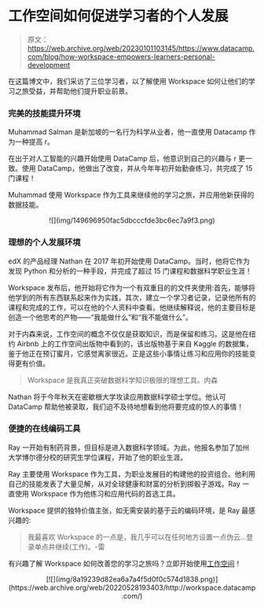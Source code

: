 # 工作空间如何促进学习者的个人发展

> 原文：<https://web.archive.org/web/20230101103145/https://www.datacamp.com/blog/how-workspace-empowers-learners-personal-development>

在这篇博文中，我们采访了三位学习者，以了解使用 Workspace 如何让他们的学习之旅受益，并帮助他们提升职业前景。

### 完美的技能提升环境

Muhammad Salman 是新加坡的一名行为科学从业者，他一直使用 Datacamp 作为一种提高 r。

在出于对人工智能的兴趣开始使用 DataCamp 后，他意识到自己的兴趣与 r 更一致。使用 DataCamp，他做出了改变，并从今年年初开始勤奋练习，共完成了 15 门课程！

Muhammad 使用 Workspace 作为工具来继续他的学习之旅，并应用他新获得的数据技能。

<center>![](img/149696950fac5dbcccfde3bc6ec7a9f3.png)</center>

### 理想的个人发展环境

edX 的产品经理 Nathan 在 2017 年初开始使用 DataCamp。当时，他将它作为发现 Python 和分析的一种手段，并完成了超过 15 门课程和数据科学职业生涯！

Workspace 发布后，他开始将它作为一个有双重目的的文件夹使用:首先，能够将他学到的所有东西联系起来作为实践，其次，建立一个学习者记录，记录他所有的课程和完成的工作，可以在他的个人资料中查看。他继续解释说，他的主要目标是创造一个他思考的产物——“我能做什么”和“我不能做什么”。

对于内森来说，工作空间的概念不仅仅是获取知识，而是保留和练习。这是他在纽约 Airbnb 上的工作空间出版物中看到的，该出版物基于来自 Kaggle 的数据集，鉴于他正在预订蜜月，它感觉离家很近。正是这些小事情让练习和应用你的技能变得更有价值。

> Workspace 是我真正突破数据科学知识极限的理想工具。内森

Nathan 将于今年秋天在密歇根大学攻读应用数据科学硕士学位。他认可 DataCamp 帮助他被录取，我们迫不及待地想看到他将要完成的惊人的事情！

### 便捷的在线编码工具

Ray 一开始有制药背景，但目标是进入数据科学领域。为此，他报名参加了加州大学博尔德分校的研究生学位课程，开始了他的职业生涯。

Ray 主要使用 Workspace 作为工具，为职业发展目的构建他的投资组合。他利用自己的技能发表了大量见解，从对全球健康和财富的分析到掷骰子游戏。Ray 一直使用 Workspace 作为他练习和应用代码的首选工具。

Workspace 提供的独特价值主张，如无需安装的基于云的编码环境，是 Ray 最感兴趣的:

> 我最喜欢 Workspace 的一点是，我几乎可以在任何地方设置一点伪云...登录单点并继续(工作)。-雷

有兴趣了解 Workspace 如何改善您的学习之旅吗？立即开始使用[工作空间](https://web.archive.org/web/20220528193403/http://workspace.datacamp.com/)！

<center>[![](img/8a19239d82ea6a7a4f5d0f0c574d1838.png)](https://web.archive.org/web/20220528193403/http://workspace.datacamp.com/)</center>